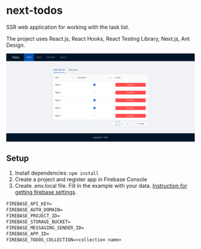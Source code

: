 # next-todos

SSR web application for working with the task list.

The project uses React.js, React Hooks, React Testing Library, Next.js, Ant Design.

![screenshot](screenshot.png)

## Setup

1. Install dependencies: `npm install`
2. Create a project and register app in Firebase Console
3. Create .env.local file. Fill in the example with your data. [Instruction for getting firebase settings](https://support.google.com/firebase/answer/7015592#zippy=%2Cin-this-article).

```env
FIREBASE_API_KEY=
FIREBASE_AUTH_DOMAIN=
FIREBASE_PROJECT_ID=
FIREBASE_STORAGE_BUCKET=
FIREBASE_MESSAGING_SENDER_ID=
FIREBASE_APP_ID=
FIREBASE_TODOS_COLLECTION=<collection name>
```
